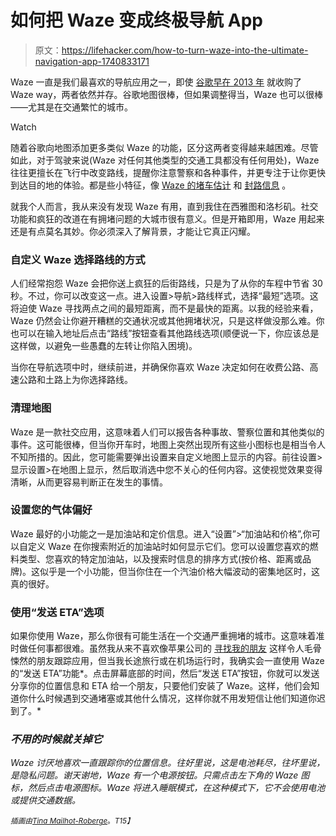 # 如何把 Waze 变成终极导航 App

> 原文：<https://lifehacker.com/how-to-turn-waze-into-the-ultimate-navigation-app-1740833171>

Waze 一直是我们最喜欢的导航应用之一，即使 [谷歌早在 2013 年](http://www.businessinsider.com/how-google-bought-waze-the-inside-story-2015-8) 就收购了 Waze way，两者依然并存。谷歌地图很棒，但如果调整得当，Waze 也可以很棒——尤其是在交通繁忙的城市。

Watch

随着谷歌向地图添加更多类似 Waze 的功能，区分这两者变得越来越困难。尽管如此，对于驾驶来说(Waze 对任何其他类型的交通工具都没有任何用处)，Waze 往往更擅长在飞行中改变路线，提醒你注意警察和各种事件，并更专注于让你更快到达目的地的体验。都是些小特征，像 [Waze 的堵车估计](http://lifehacker.com/waze-now-tells-you-how-long-you-ll-be-stuck-in-traffic-1695389168#_ga=1.145748660.1610386042.1433200380) 和 [封路信息](http://lifehacker.com/waze-updates-to-help-you-easily-avoid-road-closures-5986831#_ga=1.145748660.1610386042.1433200380) 。

就我个人而言，我从来没有发现 Waze 有用，直到我住在西雅图和洛杉矶。社交功能和疯狂的改道在有拥堵问题的大城市很有意义。但是开箱即用，Waze 用起来还是有点莫名其妙。你必须深入了解背景，才能让它真正闪耀。

### 自定义 Waze 选择路线的方式

人们经常抱怨 Waze 会把你送上疯狂的后街路线，只是为了从你的车程中节省 30 秒。不过，你可以改变这一点。进入设置>导航>路线样式，选择“最短”选项。这将迫使 Waze 寻找两点之间的最短距离，而不是最快的距离。以我的经验来看，Waze 仍然会让你避开糟糕的交通状况或其他拥堵状况，只是这样做没那么难。你也可以在输入地址后点击“路线”按钮查看其他路线选项(顺便说一下，你应该总是这样做，以避免一些愚蠢的左转让你陷入困境)。

当你在导航选项中时，继续前进，并确保你喜欢 Waze 决定如何在收费公路、高速公路和土路上为你选择路线。

### 清理地图

Waze 是一款社交应用，这意味着人们可以报告各种事故、警察位置和其他类似的事件。这可能很棒，但当你开车时，地图上突然出现所有这些小图标也是相当令人不知所措的。因此，您可能需要弹出设置来自定义地图上显示的内容。前往设置>显示设置>在地图上显示，然后取消选中您不关心的任何内容。这使视觉效果变得清晰，从而更容易判断正在发生的事情。

### 设置您的气体偏好

Waze 最好的小功能之一是加油站和定价信息。进入“设置”>“加油站和价格”,你可以自定义 Waze 在你搜索附近的加油站时如何显示它们。您可以设置您喜欢的燃料类型、您喜欢的特定加油站，以及搜索时信息的排序方式(按价格、距离或品牌)。这似乎是一个小功能，但当你住在一个汽油价格大幅波动的密集地区时，这真的很好。

### 使用“发送 ETA”选项

如果你使用 Waze，那么你很有可能生活在一个交通严重拥堵的城市。这意味着准时做任何事都很难。虽然我从来不喜欢像苹果公司的 [寻找我的朋友](https://itunes.apple.com/us/app/find-my-friends/id466122094?mt=8) 这样令人毛骨悚然的朋友跟踪应用，但当我长途旅行或在机场运行时，我确实会一直使用 Waze 的“发送 ETA”功能*。点击屏幕底部的时间，然后“发送 ETA”按钮，你就可以发送分享你的位置信息和 ETA 给一个朋友，只要他们安装了 Waze。这样，他们会知道你什么时候遇到交通堵塞或其他什么情况，这样你就不用发短信让他们知道你迟到了。*

### *不用的时候就关掉它*

*Waze 讨厌地喜欢一直跟踪你的位置信息。往好里说，这是电池耗尽，往坏里说，是隐私问题。谢天谢地，Waze 有一个电源按钮。只需点击左下角的 Waze 图标，然后点击电源图标。Waze 将进入睡眠模式，在这种模式下，它不会使用电池或提供交通数据。*

*<small>*插画由*</small>[<small>*Tina Mailhot-Roberge*</small>](http://vervex.ca/)<small>*。*T15】</small>*